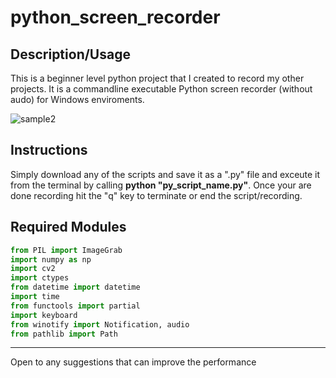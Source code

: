 # python_screen_recorder

## Description/Usage

This is a beginner level python project that I created to record my other projects. It is a commandline executable Python screen recorder (without audo) for Windows enviroments.

<!-- ![Sample1](https://user-images.githubusercontent.com/68747084/230795037-79d4c714-5255-4243-81b2-b241a5ea483e.gif) -->


![sample2](https://user-images.githubusercontent.com/68747084/230795446-fd86b3cb-33aa-4ecf-9963-f7762438c9b9.gif)

## Instructions

Simply download any of the scripts and save it as a ".py" file and exceute it from the terminal by calling <b>python "py_script_name.py"</b>. Once your are done recording hit the "q" key to terminate or end the script/recording.



## Required Modules
```python
from PIL import ImageGrab 
import numpy as np
import cv2 
import ctypes 
from datetime import datetime 
import time 
from functools import partial
import keyboard
from winotify import Notification, audio
from pathlib import Path
```

<hr>
Open to any suggestions that can improve the performance




